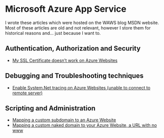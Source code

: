 # Microsoft Azure App Service 

I wrote these articles which were hosted on the WAWS blog MSDN website.  Most of these articles are old and not relevant, however I store them for historical reasons and... just because I want to.

## Authentication, Authorization and Security
+ [My SSL Certificate doesn’t work on Azure Websites][AAS1]

## Debugging and Troubleshooting techniques
+ [Enable System.Net tracing on Azure Websites (unable to connect to remote server)][DTT1]

## Scripting and Administration
+ [Mapping a custom subdomain to an Azure Website][SAA1]
+ [Mapping a custom naked domain to your Azure Website, a URL with no www][SAA2]


[AAS1]: 2014/2014-12-my-ssl-certificate-doesnt-work-on-azure-websites.md

[DTT1]: 2014/2014-11-enable-system-net-tracing-on-azure-websites-unable-to-connect-to-remote-server.md

[SAA1]: 2014/2014-10-mapping-a-custom-subdomain-to-an-azure-website.md
[SAA2]: 2014/2014-10-mapping-a-custom-naked-domain-to-your-azure-website-a-url-with-no-www.md
